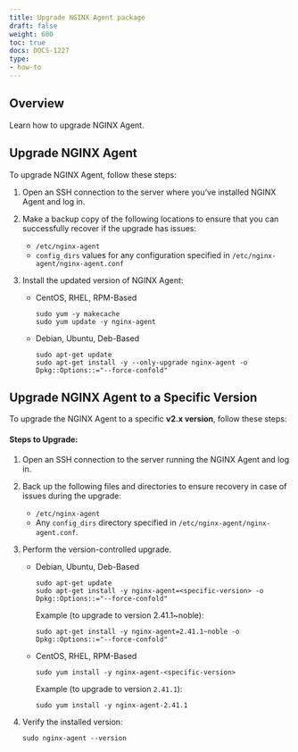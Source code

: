 ```yaml
---
title: Upgrade NGINX Agent package
draft: false
weight: 600
toc: true
docs: DOCS-1227
type:
- how-to
---
```


## Overview

Learn how to upgrade NGINX Agent.

## Upgrade NGINX Agent

To upgrade NGINX Agent, follow these steps:

1. Open an SSH connection to the server where you’ve installed NGINX Agent and log in.

1. Make a backup copy of the following locations to ensure that you can successfully recover if the upgrade has issues:

    - `/etc/nginx-agent`
    - `config_dirs` values for any configuration specified in `/etc/nginx-agent/nginx-agent.conf`

1. Install the updated version of NGINX Agent:

    - CentOS, RHEL, RPM-Based

        ```shell
        sudo yum -y makecache
        sudo yum update -y nginx-agent
        ```

    - Debian, Ubuntu, Deb-Based

        ```shell
        sudo apt-get update
        sudo apt-get install -y --only-upgrade nginx-agent -o Dpkg::Options::="--force-confold"
        ```

## Upgrade NGINX Agent to a Specific Version 

To upgrade the NGINX Agent to a specific **v2.x version**, follow these steps: 

#### Steps to Upgrade: 

1. Open an SSH connection to the server running the NGINX Agent and log in. 

1. Back up the following files and directories to ensure recovery in case of issues during the upgrade: 

    - `/etc/nginx-agent`
    - Any `config_dirs` directory specified in `/etc/nginx-agent/nginx-agent.conf`.

1. Perform the version-controlled upgrade. 

   - Debian, Ubuntu, Deb-Based
        
        ```shell
        sudo apt-get update
        sudo apt-get install -y nginx-agent=<specific-version> -o Dpkg::Options::="--force-confold"
        ```
        
        Example (to upgrade to version 2.41.1~noble): 
        
        ```shell
        sudo apt-get install -y nginx-agent=2.41.1~noble -o Dpkg::Options::="--force-confold"
        ```

    - CentOS, RHEL, RPM-Based        
       
        ```shell
        sudo yum install -y nginx-agent-<specific-version>
        ```
        
        Example (to upgrade to version `2.41.1`): 
    
        ```shell
        sudo yum install -y nginx-agent-2.41.1
        ```

1. Verify the installed version:    
    
    ```shell
    sudo nginx-agent --version
    ```
